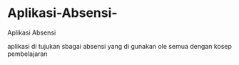 # Aplikasi-Absensi-
Aplikasi Absensi 


aplikasi di tujukan sbagai absensi yang di gunakan ole semua dengan kosep pembelajaran
